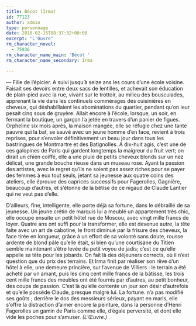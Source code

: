 ```yaml
---
title: Bécot (Irma)
id: 77123
author: admin
type: personnage
date: 2010-02-15T08:37:32+00:00
excerpt: "L'Œuvre"
rm_character_novel:
  - 75936
rm_character_name_main: 'Bécot '
rm_character_name_secondary: Irma

---
```

— Fille de l&rsquo;épicier. A suivi jusqu&rsquo;à seize ans les cours d&rsquo;une école voisine. Faisait ses devoirs entre deux sacs de lentilles, et achevait son éducation de plain-pied avec la rue, vivant sur le trottoir, au milieu des bousculades, apprenant la vie dans les continuels commérages des cuisinières en cheveux, qui déshabillaient les abominations du quartier, pendant qu&rsquo;on leur pesait cinq sous de gruyère. Allait encore à l&rsquo;école, lorsque, un soir, en fermant la boutique, un garçon l&rsquo;a jetée en travers d&rsquo;un panier de figues. Orpheline six mois après, la maison mangée, elle se réfugie chez une tante pauvre qui la bat, se sauvé avec un jeune homme d&rsquo;en face, revient à trois reprises, pour s&rsquo;envoler définitivement un beau jour dans tous les bastringues de Montmartre et des Batignolles. A dix-huit agis, c&rsquo;est une de ces galopines de Paris qui gardent longtemps la maigreur du fruit vert; on dirait un chien coiffé, elle a une pluie de petits cheveux blonds sur un nez délicat, une grande bouche rieuse dans un museau rose. Ayant la passion des artistes, avec le regret qu&rsquo;ils ne soient pas assez riches pour se payer des femmes à eux tout seuls, jetant sa jeunesse aux quatre coins des ateliers, elle éprouve des caprices successifs pour Fagerolles, Gagnière, beaucoup d&rsquo;autres, et s&rsquo;étonne de la bêtise de ce nigaud de Claude Lantier qui ne veut pas d&rsquo;elle.

D&rsquo;ailleurs, fine, intelligente, elle porte déjà sa fortune, dans le débraillé de sa jeunesse. Un jeune crétin de marquis lui a meublé un appartement très chic, elle occupe ensuite un petit hôtel rue de Moscou, avec vingt mille francs de loyer. Quatre ans ont suffi pour la transformer, elle est devenue autre, la tête faite avec un art de cabotine, le front diminué par la frisure des cheveux, la face tirée en longueur, grâce à un effort de sa volonté sans doute, rousse ardente de blond pâle qu&rsquo;elle était, si bien qu&rsquo;une courtisane du Titien semble maintenant s&rsquo;être levée du petit voyou de jadis; c&rsquo;est ce qu&rsquo;elle appelle sa tète pour les jobards. On fait là des déjeuners corrects, où il n&rsquo;est question que du prix des terrains. Et Irma finit par réaliser son rêve d&rsquo;un hôtel à elle, une demeure princière, sur l&rsquo;avenue de Villiers : le terrain a été acheté par un amant, puis les cinq cent mille francs de la bâtisse, les trois cent mille francs des meubles ont été fournis par d&rsquo;autres, au petit bonheur, des coups de passion. C&rsquo;est là qu&rsquo;elle contente un jour son désir d&rsquo;autrefois et qu&rsquo;elle possède Claude, presque malgré lui. La fortune. n&rsquo;a pas modifié ses goûts ; derrière le dos des messieurs sérieux, payant en maris, elle s&rsquo;offre la distraction d&rsquo;aimer encore la peinture, dans la personne d&rsquo;Henri Fagerolles un gamin de Paris comme elle, d&rsquo;égale perversité, et dont elle vide les poches pour s&rsquo;amuser. _(L&rsquo;Œuvre.)_